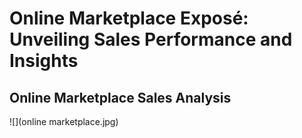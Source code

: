 # Online Marketplace Exposé: Unveiling Sales Performance and Insights 

## Online Marketplace Sales Analysis

![](online marketplace.jpg)

